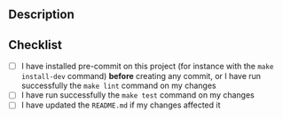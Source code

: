 ## Description

<!-- Describe the changes you made in this Pull Request. -->

## Checklist

<!-- Make sure all items below are checked before submitting the Pull Request. -->

- [ ] I have installed pre-commit on this project (for instance with the `make install-dev` command)
  **before** creating any commit, or I have run successfully the `make lint` command on my changes
- [ ] I have run successfully the `make test` command on my changes
- [ ] I have updated the `README.md` if my changes affected it
